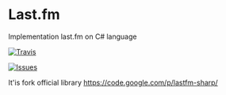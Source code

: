 # Last.fm
Implementation last.fm on C# language

[![Travis](https://api.travis-ci.org/avatar29A/Last.fm.svg)](https://travis-ci.org/avatar29A/Last.fm)

[![Issues](https://img.shields.io/github/issues/avatar29A/lastfm.svg)](https://github.com/avatar29A/Last.fm/issues)

It'is fork official library https://code.google.com/p/lastfm-sharp/
